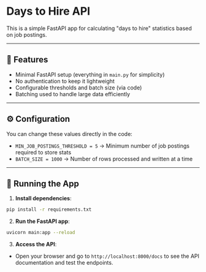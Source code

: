 # Days to Hire API

This is a simple FastAPI app for calculating "days to hire" statistics based on job postings.

---

## 🔧 Features

- Minimal FastAPI setup (everything in `main.py` for simplicity)
- No authentication to keep it lightweight
- Configurable thresholds and batch size (via code)
- Batching used to handle large data efficiently

---

## ⚙️ Configuration

You can change these values directly in the code:

- `MIN_JOB_POSTINGS_THRESHOLD = 5` → Minimum number of job postings required to store stats
- `BATCH_SIZE = 1000` → Number of rows processed and written at a time

---

## 🚀 Running the App

1. **Install dependencies**:

```bash
pip install -r requirements.txt
```

2. **Run the FastAPI app**:

```bash
uvicorn main:app --reload
```

3. **Access the API**:

- Open your browser and go to `http://localhost:8000/docs` to see the API documentation and test the endpoints.